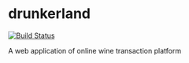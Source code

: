 # drunkerland

[![Build Status](https://travis-ci.com/BigTony666/drunker-land.svg?token=HcHky1MFH9hJqCdjydGF&branch=develop)](https://travis-ci.com/BigTony666/drunker-land)

A web application of online wine transaction platform

